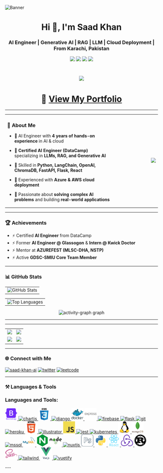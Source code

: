 ![Banner](https://res.cloudinary.com/superfolio/image/upload/v1620689979/68747470733a2f2f692e70696e696d672e636f6d2f6f726967696e616c732f63362f33332f63322f63363333633230656465383266306530636564376435373064626533613166332e676966_yjuh2s.gif)

<h1 align="center">Hi 👋, I'm Saad Khan</h1>
<h3 align="center">AI Engineer | Generative AI | RAG | LLM | Cloud Deployment | From Karachi, Pakistan</h3>
<p align="center">
  <img src="https://media4.giphy.com/media/v1.Y2lkPTc5MGI3NjExaDdoMGNjbXdxZmtwYjJ5b3p3cTVtdjUwcGJjNTBoN3dkZHhvYXNjbyZlcD12MV9pbnRlcm5hbF9naWZfYnlfaWQmY3Q9cw/ln7z2eWriiQAllfVcn/giphy.gif" width="100">
  <img src="https://i.giphy.com/media/LMt9638dO8dftAjtco/200.webp" width="100">
  <img src="https://media0.giphy.com/media/v1.Y2lkPTc5MGI3NjExcWJpdzRrdWpraDQ5b2MxZDZvZmI1dXhzNXlzY3Bhazl2b3VkamdwZSZlcD12MV9pbnRlcm5hbF9naWZfYnlfaWQmY3Q9Zw/du3J3cXyzhj75IOgvA/giphy.gif" width="100">
  <img src="https://media3.giphy.com/media/v1.Y2lkPTc5MGI3NjExcDk2Y3hyZWx3ZTN3NGhheHhycWVsZjdwdDB6d2hweGpkemk1ZXB3diZlcD12MV9pbnRlcm5hbF9naWZfYnlfaWQmY3Q9cw/tAjb5pyCEBhEb8jWxC/giphy.gif" width="100">
</p>

<br>

<p align="center">
  <a href="https://github.com/DenverCoder1/readme-typing-svg">
    <img src="https://readme-typing-svg.herokuapp.com?lines=AI+Engineer;Certified+AI+Engineer;4+Years+Experience;LLM+%26+RAG+Specialist;Cloud+Deployment+(AWS+%26+Azure);OpenAI+%7C+LangChain+%7C+ChromaDB;Python+Developer;Always+learning+%7C+Always+Evolving&center=true&width=600&height=50">
  </a>
</p>


<h1 align="center">
  🔗 <a href="https://saadtheaiengineer01.netlify.app/" target="_blank">View My Portfolio</a>
</h1>


---

<table>
  <tr>
    <td style="width:70%; vertical-align:top;">
      
### 🚀 About Me
- 🔹 AI Engineer with **4 years of hands-on experience** in AI & cloud  
- 🔹 **Certified AI Engineer (DataCamp)** specializing in **LLMs, RAG, and Generative AI**  
- 🔹 Skilled in **Python, LangChain, OpenAI, ChromaDB, FastAPI, Flask, React**  
- 🔹 Experienced with **Azure & AWS cloud deployment**  
- 🔹 Passionate about **solving complex AI problems** and building **real-world applications**

    </td>
    <td style="width:30%; text-align:right;">
      <img height="150" src="https://institute.careerguide.com/wp-content/uploads/2020/10/e426702edf874b181aced1e2fa5c6cde.gif" />
    </td>
  </tr>
</table>


---

### 🏆 Achievements
- ⚡ Certified **AI Engineer** from DataCamp  
- ⚡ Former **AI Engineer @ Glassogon** & **Intern @ Kwick Doctor**  
- ⚡ Mentor at **AZUREFEST (MLSC-DHA, NSTP)**  
- ⚡ Active **GDSC-SMIU Core Team Member**  

---

### 📊 GitHub Stats
<table>
  <tr>
    <td>
      <img src="https://github-readme-stats-sigma-five.vercel.app/api?username=saad25011&show_icons=true&locale=en&count_private=true" alt="GitHub Stats" />
    </td>
  </tr>
</table>
<!-- 📊 Top Stats Row -->
<table>
  <tr>
    <td>
      <img src="https://github-readme-stats-sigma-five.vercel.app/api/top-langs?username=saad25011&show_icons=true&locale=en&layout=compact" alt="Top Languages" />
    </td>
  </tr>
</table>
<!-- 🧩 GitHub Activity Graph -->
<p align="center">
  <img src="https://github-readme-activity-graph.vercel.app/graph?username=saad25011&radius=16&theme=react&area=true&order=5" height="300" alt="activity-graph graph" />
</p>

---

---

<!-- 🚀 Featured Projects Row -->
<table>
  <tr>
    <td>
      <a href="https://github.com/saad25011/Ai-Assistant">
        <img src="https://github-readme-stats-sigma-five.vercel.app/api/pin/?username=saad25011&repo=Ai-Assistant" />
      </a>
    </td>
    <td>
      <a href="https://github.com/saad25011/chat-with-AI">
        <img src="https://github-readme-stats-sigma-five.vercel.app/api/pin/?username=saad25011&repo=chat-with-AI" />
      </a>
    </td>
  </tr>
  <tr>
    <td>
      <a href="https://github.com/saad25011/Another-Repo">
        <img src="https://github-readme-stats-sigma-five.vercel.app/api/pin/?username=saad25011&repo=Another-Repo" />
      </a>
    </td>
    <td>
      <a href="https://github.com/saad25011/One-More-Repo">
        <img src="https://github-readme-stats-sigma-five.vercel.app/api/pin/?username=saad25011&repo=One-More-Repo" />
      </a>
    </td>
  </tr>
</table>



---

### 🌐 Connect with Me
<p align="left">
<a href="https://www.linkedin.com/in/saadkhanofficial/" target="blank"><img align="center" src="https://raw.githubusercontent.com/rahuldkjain/github-profile-readme-generator/master/src/images/icons/Social/linked-in-alt.svg" alt="saad-khan-ai" height="30" width="40" /></a>
<a href="https://twitter.com/" target="blank"><img align="center" src="https://raw.githubusercontent.com/rahuldkjain/github-profile-readme-generator/master/src/images/icons/Social/twitter.svg" alt="twitter" height="30" width="40" /></a>
<a href="https://leetcode.com/" target="blank"><img align="center" src="https://raw.githubusercontent.com/rahuldkjain/github-profile-readme-generator/master/src/images/icons/Social/leet-code.svg" alt="leetcode" height="30" width="40" /></a>
</p>

---

### ⚒️ Languages & Tools
</p>

<h3 align="left">Languages and Tools:</h3>
<p align="left"> <a href="https://getbootstrap.com" target="_blank" rel="noreferrer"> <img src="https://raw.githubusercontent.com/devicons/devicon/master/icons/bootstrap/bootstrap-plain-wordmark.svg" alt="bootstrap" width="40" height="40"/> </a> <a href="https://www.chartjs.org" target="_blank" rel="noreferrer"> <img src="https://www.chartjs.org/media/logo-title.svg" alt="chartjs" width="40" height="40"/> </a> <a href="https://www.w3schools.com/css/" target="_blank" rel="noreferrer"> <img src="https://raw.githubusercontent.com/devicons/devicon/master/icons/css3/css3-original-wordmark.svg" alt="css3" width="40" height="40"/> </a> <a href="https://www.djangoproject.com/" target="_blank" rel="noreferrer"> <img src="https://cdn.worldvectorlogo.com/logos/django.svg" alt="django" width="40" height="40"/> </a> <a href="https://www.docker.com/" target="_blank" rel="noreferrer"> <img src="https://raw.githubusercontent.com/devicons/devicon/master/icons/docker/docker-original-wordmark.svg" alt="docker" width="40" height="40"/> </a> <a href="https://expressjs.com" target="_blank" rel="noreferrer"> <img src="https://raw.githubusercontent.com/devicons/devicon/master/icons/express/express-original-wordmark.svg" alt="express" width="40" height="40"/> </a> <a href="https://firebase.google.com/" target="_blank" rel="noreferrer"> <img src="https://www.vectorlogo.zone/logos/firebase/firebase-icon.svg" alt="firebase" width="40" height="40"/> </a> <a href="https://flask.palletsprojects.com/" target="_blank" rel="noreferrer"> <img src="https://www.vectorlogo.zone/logos/pocoo_flask/pocoo_flask-icon.svg" alt="flask" width="40" height="40"/> </a> <a href="https://git-scm.com/" target="_blank" rel="noreferrer"> <img src="https://www.vectorlogo.zone/logos/git-scm/git-scm-icon.svg" alt="git" width="40" height="40"/> </a> <a href="https://heroku.com" target="_blank" rel="noreferrer"> <img src="https://www.vectorlogo.zone/logos/heroku/heroku-icon.svg" alt="heroku" width="40" height="40"/> </a> <a href="https://www.w3.org/html/" target="_blank" rel="noreferrer"> <img src="https://raw.githubusercontent.com/devicons/devicon/master/icons/html5/html5-original-wordmark.svg" alt="html5" width="40" height="40"/> </a> <a href="https://www.adobe.com/in/products/illustrator.html" target="_blank" rel="noreferrer"> <img src="https://www.vectorlogo.zone/logos/adobe_illustrator/adobe_illustrator-icon.svg" alt="illustrator" width="40" height="40"/> </a> <a href="https://developer.mozilla.org/en-US/docs/Web/JavaScript" target="_blank" rel="noreferrer"> <img src="https://raw.githubusercontent.com/devicons/devicon/master/icons/javascript/javascript-original.svg" alt="javascript" width="40" height="40"/> </a> <a href="https://jestjs.io" target="_blank" rel="noreferrer"> <img src="https://www.vectorlogo.zone/logos/jestjsio/jestjsio-icon.svg" alt="jest" width="40" height="40"/> </a> <a href="https://kubernetes.io" target="_blank" rel="noreferrer"> <img src="https://www.vectorlogo.zone/logos/kubernetes/kubernetes-icon.svg" alt="kubernetes" width="40" height="40"/> </a> <a href="https://www.linux.org/" target="_blank" rel="noreferrer"> <img src="https://raw.githubusercontent.com/devicons/devicon/master/icons/linux/linux-original.svg" alt="linux" width="40" height="40"/> </a> <a href="https://www.mongodb.com/" target="_blank" rel="noreferrer"> <img src="https://raw.githubusercontent.com/devicons/devicon/master/icons/mongodb/mongodb-original-wordmark.svg" alt="mongodb" width="40" height="40"/> </a> <a href="https://www.microsoft.com/en-us/sql-server" target="_blank" rel="noreferrer"> <img src="https://www.svgrepo.com/show/303229/microsoft-sql-server-logo.svg" alt="mssql" width="40" height="40"/> </a> <a href="https://www.mysql.com/" target="_blank" rel="noreferrer"> <img src="https://raw.githubusercontent.com/devicons/devicon/master/icons/mysql/mysql-original-wordmark.svg" alt="mysql" width="40" height="40"/> </a> <a href="https://www.nginx.com" target="_blank" rel="noreferrer"> <img src="https://raw.githubusercontent.com/devicons/devicon/master/icons/nginx/nginx-original.svg" alt="nginx" width="40" height="40"/> </a> <a href="https://nodejs.org" target="_blank" rel="noreferrer"> <img src="https://raw.githubusercontent.com/devicons/devicon/master/icons/nodejs/nodejs-original-wordmark.svg" alt="nodejs" width="40" height="40"/> </a> <a href="https://nuxtjs.org/" target="_blank" rel="noreferrer"> <img src="https://www.vectorlogo.zone/logos/nuxtjs/nuxtjs-icon.svg" alt="nuxtjs" width="40" height="40"/> </a> <a href="https://www.photoshop.com/en" target="_blank" rel="noreferrer"> <img src="https://raw.githubusercontent.com/devicons/devicon/master/icons/photoshop/photoshop-line.svg" alt="photoshop" width="40" height="40"/> </a> <a href="https://www.python.org" target="_blank" rel="noreferrer"> <img src="https://raw.githubusercontent.com/devicons/devicon/master/icons/python/python-original.svg" alt="python" width="40" height="40"/> </a> <a href="https://reactjs.org/" target="_blank" rel="noreferrer"> <img src="https://raw.githubusercontent.com/devicons/devicon/master/icons/react/react-original-wordmark.svg" alt="react" width="40" height="40"/> </a> <a href="https://redux.js.org" target="_blank" rel="noreferrer"> <img src="https://raw.githubusercontent.com/devicons/devicon/master/icons/redux/redux-original.svg" alt="redux" width="40" height="40"/> </a> <a href="https://www.rust-lang.org" target="_blank" rel="noreferrer"> <img src="https://raw.githubusercontent.com/devicons/devicon/master/icons/rust/rust-plain.svg" alt="rust" width="40" height="40"/> </a> <a href="https://sass-lang.com" target="_blank" rel="noreferrer"> <img src="https://raw.githubusercontent.com/devicons/devicon/master/icons/sass/sass-original.svg" alt="sass" width="40" height="40"/> </a> <a href="https://tailwindcss.com/" target="_blank" rel="noreferrer"> <img src="https://www.vectorlogo.zone/logos/tailwindcss/tailwindcss-icon.svg" alt="tailwind" width="40" height="40"/> </a> <a href="https://vuejs.org/" target="_blank" rel="noreferrer"> <img src="https://raw.githubusercontent.com/devicons/devicon/master/icons/vuejs/vuejs-original-wordmark.svg" alt="vuejs" width="40" height="40"/> </a> <a href="https://vuetifyjs.com/en/" target="_blank" rel="noreferrer"> <img src="https://bestofjs.org/logos/vuetify.svg" alt="vuetify" width="40" height="40"/> </a> 
</p>
---

